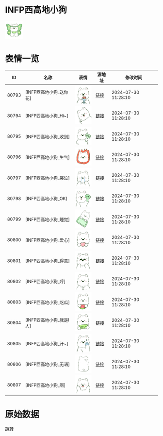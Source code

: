 # INFP西高地小狗

<img src="./cover.png" height="60" alt="cover" />

# 表情一览

|ID|名称|表情|源地址|修改时间|
|----|----|----|----|----|
|80793|[INFP西高地小狗_送你花]|<img src="./pic/080793_%5BINFP西高地小狗_送你花%5D.png" height="60" alt="送你花"/>|[链接](https://i0.hdslb.com/bfs/garb/31ccea055df121965d70f524e9001cc68b31775e.png)|2024-07-30 11:28:10|
|80794|[INFP西高地小狗_Hi~]|<img src="./pic/080794_%5BINFP西高地小狗_Hi~%5D.png" height="60" alt="Hi~"/>|[链接](https://i0.hdslb.com/bfs/garb/4f0a628d6e023bd85f8d3abbd5acfd736eb27932.png)|2024-07-30 11:28:10|
|80795|[INFP西高地小狗_收到]|<img src="./pic/080795_%5BINFP西高地小狗_收到%5D.png" height="60" alt="收到"/>|[链接](https://i0.hdslb.com/bfs/garb/17921c2cf4a0b36ce1affb4dfabe57ff51ddd18d.png)|2024-07-30 11:28:10|
|80796|[INFP西高地小狗_生气]|<img src="./pic/080796_%5BINFP西高地小狗_生气%5D.png" height="60" alt="生气"/>|[链接](https://i0.hdslb.com/bfs/garb/6b94f3396b23404b42c66137faa4a6eb606a0265.png)|2024-07-30 11:28:10|
|80797|[INFP西高地小狗_哭泣]|<img src="./pic/080797_%5BINFP西高地小狗_哭泣%5D.png" height="60" alt="哭泣"/>|[链接](https://i0.hdslb.com/bfs/garb/2fef889f9c356df056afa45174393604e99f47a7.png)|2024-07-30 11:28:10|
|80798|[INFP西高地小狗_OK]|<img src="./pic/080798_%5BINFP西高地小狗_OK%5D.png" height="60" alt="OK"/>|[链接](https://i0.hdslb.com/bfs/garb/2b7670e63b2b0638e49fadfcc22210a7a687598f.png)|2024-07-30 11:28:10|
|80799|[INFP西高地小狗_睡觉]|<img src="./pic/080799_%5BINFP西高地小狗_睡觉%5D.png" height="60" alt="睡觉"/>|[链接](https://i0.hdslb.com/bfs/garb/472af87e87dd59abb0a59ee5182d7efc546504c1.png)|2024-07-30 11:28:10|
|80800|[INFP西高地小狗_爱心]|<img src="./pic/080800_%5BINFP西高地小狗_爱心%5D.png" height="60" alt="爱心"/>|[链接](https://i0.hdslb.com/bfs/garb/188f860b0e5543d3d53517b3ce6f7274b2308331.png)|2024-07-30 11:28:10|
|80801|[INFP西高地小狗_得意]|<img src="./pic/080801_%5BINFP西高地小狗_得意%5D.png" height="60" alt="得意"/>|[链接](https://i0.hdslb.com/bfs/garb/f970bf27d8515e8ef88649e2001d331c44210afd.png)|2024-07-30 11:28:10|
|80802|[INFP西高地小狗_哼]|<img src="./pic/080802_%5BINFP西高地小狗_哼%5D.png" height="60" alt="哼"/>|[链接](https://i0.hdslb.com/bfs/garb/ecb805dbfa9b0efe0257da71a1ed08c5e0631242.png)|2024-07-30 11:28:10|
|80803|[INFP西高地小狗_吃瓜]|<img src="./pic/080803_%5BINFP西高地小狗_吃瓜%5D.png" height="60" alt="吃瓜"/>|[链接](https://i0.hdslb.com/bfs/garb/ec6ef5dd30e11458a10c0aaee1ef640db3f6fffd.png)|2024-07-30 11:28:10|
|80804|[INFP西高地小狗_我是I人]|<img src="./pic/080804_%5BINFP西高地小狗_我是I人%5D.png" height="60" alt="我是I人"/>|[链接](https://i0.hdslb.com/bfs/garb/03d93d3333913639df3167d2700fe1adfa45c546.png)|2024-07-30 11:28:10|
|80805|[INFP西高地小狗_汗~]|<img src="./pic/080805_%5BINFP西高地小狗_汗~%5D.png" height="60" alt="汗~"/>|[链接](https://i0.hdslb.com/bfs/garb/ee950f7e83388e39ff6da19bb4c31a1c54db66f2.png)|2024-07-30 11:28:10|
|80806|[INFP西高地小狗_无语]|<img src="./pic/080806_%5BINFP西高地小狗_无语%5D.png" height="60" alt="无语"/>|[链接](https://i0.hdslb.com/bfs/garb/360e525fe66ab4de886d5d715a55945c4b4969a1.png)|2024-07-30 11:28:10|
|80807|[INFP西高地小狗_啊]|<img src="./pic/080807_%5BINFP西高地小狗_啊%5D.png" height="60" alt="啊"/>|[链接](https://i0.hdslb.com/bfs/garb/aa5027746fb1406aeeaf4f8743c542697374afc6.png)|2024-07-30 11:28:10|

# 原始数据

[跳转](./raw.json)

